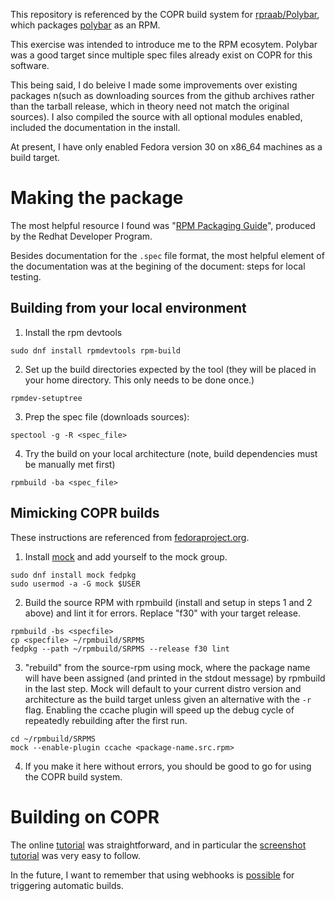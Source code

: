 This repository is referenced by the COPR build system for
[rpraab/Polybar](https://copr.fedorainfracloud.org/coprs/rpraab/Polybar/),
which packages [polybar](https://polybar.github.io/) as an RPM.

This exercise was intended to introduce me to the RPM ecosytem. Polybar was a
good target since multiple spec files already exist on COPR for this software.

This being said, I do beleive I made some improvements over existing packages 
n(such as downloading sources from the github archives rather than the tarball 
release, which in theory need not match the original sources). I also compiled
the source with all optional modules enabled, included the documentation in the
install.

At present, I have only enabled Fedora version 30 on x86_64 machines as a build
target.

# Making the package

The most helpful resource I found was 
"[RPM Packaging Guide](https://rpm-packaging-guide.github.io/)", produced by
the Redhat Developer Program.

Besides documentation for the `.spec` file format, the most helpful element of
the documentation was at the begining of the document: steps for local testing.

## Building from your local environment

1. Install the rpm devtools

`sudo dnf install rpmdevtools rpm-build`

2. Set up the build directories expected by the tool (they will be placed in
your home directory. This only needs to be done once.)

`rpmdev-setuptree`

3. Prep the spec file (downloads sources):

`spectool -g -R <spec_file>`

4. Try the build on your local architecture
(note, build dependencies must be manually met first)

`rpmbuild -ba <spec_file>`

## Mimicking COPR builds

These instructions are referenced from 
[fedoraproject.org](https://fedoraproject.org/wiki/Using_Mock_to_test_package_builds).

1. Install [mock](https://github.com/rpm-software-management/mock/wiki) and
add yourself to the mock group.

```
sudo dnf install mock fedpkg
sudo usermod -a -G mock $USER
```

2. Build the source RPM with rpmbuild (install and setup in steps 1 and 2 above)
and lint it for errors. Replace "f30" with your target release.

```
rpmbuild -bs <specfile>
cp <specfile> ~/rpmbuild/SRPMS
fedpkg --path ~/rpmbuild/SRPMS --release f30 lint
```

3. "rebuild" from the source-rpm using mock, where the package name will
have been assigned (and printed in the stdout message) by rpmbuild in the last
step. Mock will default to your current distro version and architecture as the
build target unless given an alternative with the `-r` flag. Enabling the ccache
plugin will speed up the debug cycle of repeatedly rebuilding after the first 
run.

```
cd ~/rpmbuild/SRPMS
mock --enable-plugin ccache <package-name.src.rpm>
```

4. If you make it here without errors, you should be good to go for using the
COPR build system.

# Building on COPR

The online 
[tutorial](https://docs.pagure.org/copr.copr/user_documentation.html#tutorial)
was straightforward, and in particular the
[screenshot tutorial](https://docs.pagure.org/copr.copr/screenshots_tutorial.html#screenshots-tutorial) was very easy
to follow.

In the future, I want to remember that using webhooks is 
[possible](https://hobo.house/2017/09/03/automate-rpm-builds-from-git-sources-using-copr/)
for triggering automatic builds.
